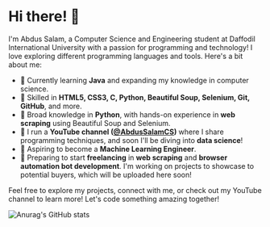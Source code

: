 # Hi there! 👋

I'm Abdus Salam, a Computer Science and Engineering student at Daffodil International University with a passion for programming and technology! I love exploring different programming languages and tools. Here's a bit about me:

- 🌱 Currently learning **Java** and expanding my knowledge in computer science.
- 🔧 Skilled in **HTML5, CSS3, C, Python, Beautiful Soup, Selenium, Git, GitHub**, and more.
- 🤖 Broad knowledge in **Python**, with hands-on experience in **web scraping** using Beautiful Soup and Selenium.
- 🎥 I run a **YouTube channel ([@AbdusSalamCS](https://www.youtube.com/@AbdusSalamCS))** where I share programming techniques, and soon I'll be diving into **data science**!
- 🚀 Aspiring to become a **Machine Learning Engineer**.
- 💼 Preparing to start **freelancing** in **web scraping** and **browser automation bot development**. I'm working on projects to showcase to potential buyers, which will be uploaded here soon!

Feel free to explore my projects, connect with me, or check out my YouTube channel to learn more! Let's code something amazing together!

![Anurag's GitHub stats](https://github-readme-stats.vercel.app/api?username=github-salam&show_icons=true&theme=radical)

